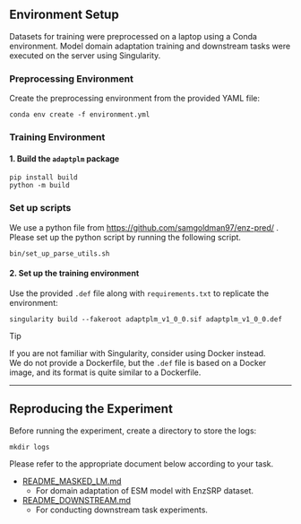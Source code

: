## Environment Setup

Datasets for training were preprocessed on a laptop using a Conda environment.
Model domain adaptation training and downstream tasks were executed on the server using Singularity.

### Preprocessing Environment

Create the preprocessing environment from the provided YAML file:

```shell
conda env create -f environment.yml
```

### Training Environment

#### 1. Build the `adaptplm` package

```shell
pip install build
python -m build
```

### Set up scripts

We use a python file from https://github.com/samgoldman97/enz-pred/ .
Please set up the python script by running the following script.

```shell
bin/set_up_parse_utils.sh
```

#### 2. Set up the training environment

Use the provided `.def` file along with `requirements.txt` to replicate the environment:

```shell
singularity build --fakeroot adaptplm_v1_0_0.sif adaptplm_v1_0_0.def 
```

> [!TIP]
> If you are not familiar with Singularity, consider using Docker instead.  
> We do not provide a Dockerfile, but the `.def` file is based on a Docker image, and its format is quite similar to a
> Dockerfile.

---

## Reproducing the Experiment

Before running the experiment, create a directory to store the logs:

```shell
mkdir logs
```

Please refer to the appropriate document below according to your task.

- [README_MASKED_LM.md](docs/README_MASKED_LM.md)
    - For domain adaptation of ESM model with EnzSRP dataset.
- [README_DOWNSTREAM.md](docs/README_DOWNSTREAM.md)
    - For conducting downstream task experiments.

